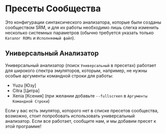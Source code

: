 # Пресеты Сообщества
Это конфигурации синтаксического анализатора, которые были созданы сообществом SRM, и для их работы необходимо лишь слегка изменить несколько системных параметров (обычно требуется указать только `Каталог ROMs` и `Исполняемый файл`).

## Универсальный Анализатор
Универсальный анализатор (поиск `Универсальный` в пресетах) работает для широкого спектра эмуляторов, которым, например, не нужны особые аргументы командной строки для работы:
* Yuzu [Юзу]
* Citra [Цитра]
* Xenia \[Ксения\] (при желании добавьте `--fullscreen` в `Аргументы Командной Строки`)

Если у вас есть эмулятор, которого нет в списке пресетов сообщества, возможно, стоит попробовать использовать универсальный анализатор. Если все работает, сообщите нам, и мы добавим пресет к этой программе!
